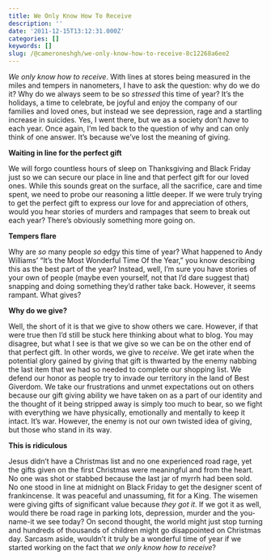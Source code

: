 ```yaml
---
title: We Only Know How To Receive
description: ''
date: '2011-12-15T13:12:31.000Z'
categories: []
keywords: []
slug: /@cameroneshgh/we-only-know-how-to-receive-8c12268a6ee2
---
```


_We only know how to receive_. With lines at stores being measured in the miles and tempers in nanometers, I have to ask the question: why do we do it? Why do we always seem to be so _stressed_ this time of year? It’s the holidays, a time to celebrate, be joyful and enjoy the company of our families and loved ones, but instead we see depression, rage and a startling increase in suicides. Yes, I went there, but we as a society don’t _have_ to each year. Once again, I’m led back to the question of why and can only think of one answer. It’s because we’ve lost the meaning of giving.

**Waiting in line for the perfect gift**

We will forgo countless hours of sleep on Thanksgiving and Black Friday just so we can secure our place in line and that perfect gift for our loved ones. While this sounds great on the surface, all the sacrifice, care and time spent, we need to probe our reasoning a little deeper. If we were truly trying to get the perfect gift to express our love for and appreciation of others, would you hear stories of murders and rampages that seem to break out each year? There’s obviously something more going on.

**Tempers flare**

Why are _so_ many people _so_ edgy this time of year? What happened to Andy Williams’ “It’s the Most Wonderful Time Of the Year,” you know describing this as the best part of the year? Instead, well, I’m sure you have stories of your own of people (maybe even yourself, not that I’d dare suggest that) snapping and doing something they’d rather take back. However, it seems rampant. What gives?

**Why do we give?**

Well, the short of it is that we give to show others we care. However, if that were true then I’d still be stuck here thinking about what to blog. You may disagree, but what I see is that we give so we can be on the other end of that perfect gift. In other words, we give to _receive_. We get irate when the potential glory gained by giving that gift is thwarted by the enemy nabbing the last item that we had so needed to complete our shopping list. We defend our honor as people try to invade our territory in the land of Best Giverdom. We take our frustrations and unmet expectations out on others because our gift giving ability we have taken on as a part of our identity and the thought of it being stripped away is simply too much to bear, so we fight with everything we have physically, emotionally and mentally to keep it intact. It’s war. However, the enemy is not our own twisted idea of giving, but those who stand in its way.

**This is ridiculous**

Jesus didn’t have a Christmas list and no one experienced road rage, yet the gifts given on the first Christmas were meaningful and from the heart. No one was shot or stabbed because the last jar of myrrh had been sold. No one stood in line at midnight on Black Friday to get the designer scent of frankincense. It was peaceful and unassuming, fit for a King. The wisemen were giving gifts of significant value because _they got it_. If we got it as well, would there be road rage in parking lots, depression, murder and the you-name-it we see today? On second thought, the world might just stop turning and hundreds of thousands of children might go disappointed on Christmas day. Sarcasm aside, wouldn’t it truly be a wonderful time of year if we started working on the fact that _we only know how to receive_?